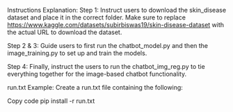 Instructions Explanation:
Step 1:
Instruct users to download the skin_disease dataset and place it in the correct folder.
Make sure to replace <https://www.kaggle.com/datasets/subirbiswas19/skin-disease-dataset> with the actual URL to download the dataset.

Step 2 & 3:
Guide users to first run the chatbot_model.py and then the image_training.py to set up and train the models.

Step 4:
Finally, instruct the users to run the chatbot_img_reg.py to tie everything together for the image-based chatbot functionality.

run.txt Example:
Create a run.txt file containing the following:

Copy code
pip install -r run.txt





